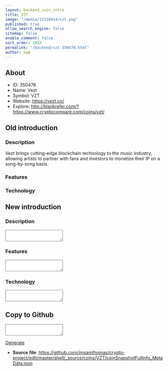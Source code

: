 ```yaml
---
layout: backend_coin_intro
title: VZT
image: "/media/12318414/vzt.png"
published: true
allow_search_engine: false
sitemap: false
enable_comment: false
sort_order: 1003
permalink: "/backend/vzt-350476.html"
author: Sam
---
```


## About

- ID: 350476
- Name: Vezt
- Symbol: VZT
- Website: https://vezt.co/
- Explore: http://blankrefer.com/?https://www.cryptocompare.com/coins/vzt/


## Old introduction

### Description

<p><span>Vezt brings cutting-edge blockchain technology to the music industry, allowing artists to partner with fans and investors to monetize their IP on a song-by-song basis.</span></p>

### Features


### Technology




## New introduction


### Description
<textarea id="meta_description" name="description"></textarea>

### Features
<textarea id="meta_features" name="features"></textarea>

### Technology
<textarea id="meta_technology" name="technology"></textarea>


## Copy to Github

<textarea id="coinsnapshotfullinfo_metadata"></textarea>

<a href="#gen" onclick="generateMetaDatJson()">Generate</a>

- **Source file**: <a href="https://github.com/imsamthomas/crypto-project/edit/master/shell/_source/coins/VZT/coinSnapshotFullInfo_MetaData.json">https://github.com/imsamthomas/crypto-project/edit/master/shell/_source/coins/VZT/coinSnapshotFullInfo_MetaData.json</a>

